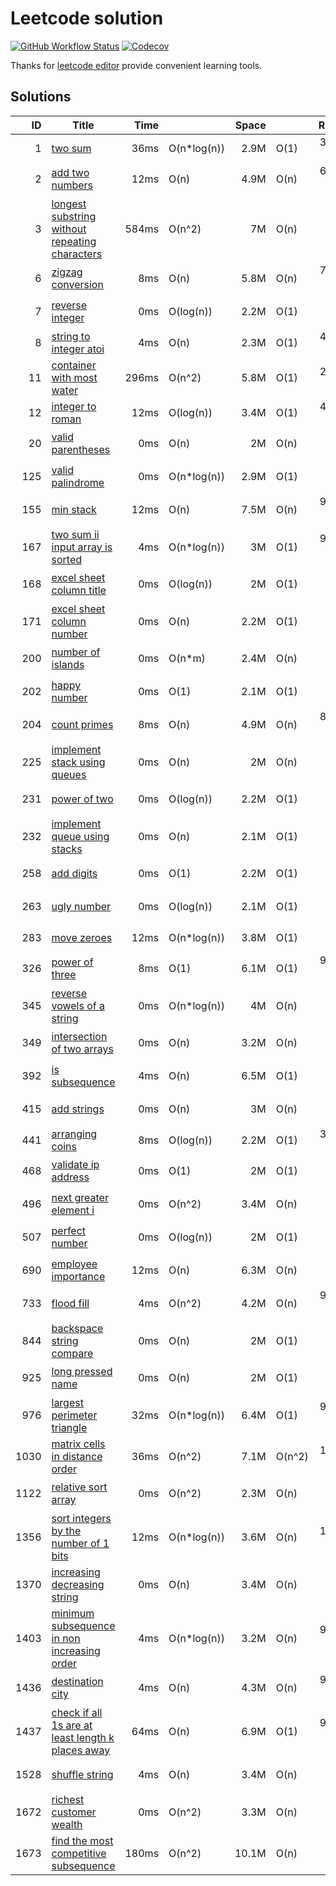 # Leetcode solution

[![GitHub Workflow Status](https://img.shields.io/github/workflow/status/mutoe/leetcode/Golang%20Unit%20Test?label=test&logo=github&style=flat-square)](https://github.com/mutoe/leetcode/actions)
[![Codecov](https://img.shields.io/codecov/c/gh/mutoe/leetcode?logo=codecov&style=flat-square)](https://codecov.io/gh/mutoe/leetcode)

Thanks for [leetcode editor](https://plugins.jetbrains.com/plugin/12132-leetcode-editor/) provide convenient learning tools.

## Solutions

<!-- golang inject solutions start -->

|ID|Title|Time| |Space| |Ranking|
|---:|--|--:|:--|--:|:--|--:|
| 1	| [two sum](https://leetcode.com/problems/two-sum)	| 36ms	| O(n*log(n))	| 2.9M	| O(1)	| 30.28% 🔴	|
| 2	| [add two numbers](https://leetcode.com/problems/add-two-numbers)	| 12ms	| O(n)	| 4.9M	| O(n)	| 64.05% 🟠	|
| 3	| [longest substring without repeating characters](https://leetcode.com/problems/longest-substring-without-repeating-characters)	| 584ms	| O(n^2)	| 7M	| O(n)	| 5.03% 🔴	|
| 6	| [zigzag conversion](https://leetcode.com/problems/zigzag-conversion)	| 8ms	| O(n)	| 5.8M	| O(n)	| 74.58% 🟠	|
| 7	| [reverse integer](https://leetcode.com/problems/reverse-integer)	| 0ms	| O(log(n))	| 2.2M	| O(1)	| 100% 🟢	|
| 8	| [string to integer atoi](https://leetcode.com/problems/string-to-integer-atoi)	| 4ms	| O(n)	| 2.3M	| O(1)	| 47.51% 🔴	|
| 11	| [container with most water](https://leetcode.com/problems/container-with-most-water)	| 296ms	| O(n^2)	| 5.8M	| O(1)	| 26.72% 🔴	|
| 12	| [integer to roman](https://leetcode.com/problems/integer-to-roman)	| 12ms	| O(log(n))	| 3.4M	| O(1)	| 44.82% 🔴	|
| 20	| [valid parentheses](https://leetcode.com/problems/valid-parentheses)	| 0ms	| O(n)	| 2M	| O(n)	| 100% 🟢	|
| 125	| [valid palindrome](https://leetcode.com/problems/valid-palindrome)	| 0ms	| O(n*log(n))	| 2.9M	| O(1)	| 100% 🟢	|
| 155	| [min stack](https://leetcode.com/problems/min-stack)	| 12ms	| O(n)	| 7.5M	| O(n)	| 98.73% 🟢	|
| 167	| [two sum ii input array is sorted](https://leetcode.com/problems/two-sum-ii-input-array-is-sorted)	| 4ms	| O(n*log(n))	| 3M	| O(1)	| 94.87% 🟢	|
| 168	| [excel sheet column title](https://leetcode.com/problems/excel-sheet-column-title)	| 0ms	| O(log(n))	| 2M	| O(1)	| 100% 🟢	|
| 171	| [excel sheet column number](https://leetcode.com/problems/excel-sheet-column-number)	| 0ms	| O(n)	| 2.2M	| O(1)	| 100% 🟢	|
| 200	| [number of islands](https://leetcode.com/problems/number-of-islands)	| 0ms	| O(n*m)	| 2.4M	| O(n)	| 100% 🟢	|
| 202	| [happy number](https://leetcode.com/problems/happy-number)	| 0ms	| O(1)	| 2.1M	| O(1)	| 100% 🟢	|
| 204	| [count primes](https://leetcode.com/problems/count-primes)	| 8ms	| O(n)	| 4.9M	| O(n)	| 81.42% 🟠	|
| 225	| [implement stack using queues](https://leetcode.com/problems/implement-stack-using-queues)	| 0ms	| O(n)	| 2M	| O(n)	| 100% 🟢	|
| 231	| [power of two](https://leetcode.com/problems/power-of-two)	| 0ms	| O(log(n))	| 2.2M	| O(1)	| 100% 🟢	|
| 232	| [implement queue using stacks](https://leetcode.com/problems/implement-queue-using-stacks)	| 0ms	| O(n)	| 2.1M	| O(1)	| 100% 🟢	|
| 258	| [add digits](https://leetcode.com/problems/add-digits)	| 0ms	| O(1)	| 2.2M	| O(1)	| 100% 🟢	|
| 263	| [ugly number](https://leetcode.com/problems/ugly-number)	| 0ms	| O(log(n))	| 2.1M	| O(1)	| 100% 🟢	|
| 283	| [move zeroes](https://leetcode.com/problems/move-zeroes)	| 12ms	| O(n*log(n))	| 3.8M	| O(1)	| 6.22% 🔴	|
| 326	| [power of three](https://leetcode.com/problems/power-of-three)	| 8ms	| O(1)	| 6.1M	| O(1)	| 99.32% 🟢	|
| 345	| [reverse vowels of a string](https://leetcode.com/problems/reverse-vowels-of-a-string)	| 0ms	| O(n*log(n))	| 4M	| O(n)	| 100% 🟢	|
| 349	| [intersection of two arrays](https://leetcode.com/problems/intersection-of-two-arrays)	| 0ms	| O(n)	| 3.2M	| O(n)	| 100% 🟢	|
| 392	| [is subsequence](https://leetcode.com/problems/is-subsequence)	| 4ms	| O(n)	| 6.5M	| O(1)	| 100% 🟢	|
| 415	| [add strings](https://leetcode.com/problems/add-strings)	| 0ms	| O(n)	| 3M	| O(n)	| 100% 🟢	|
| 441	| [arranging coins](https://leetcode.com/problems/arranging-coins)	| 8ms	| O(log(n))	| 2.2M	| O(1)	| 38.46% 🔴	|
| 468	| [validate ip address](https://leetcode.com/problems/validate-ip-address)	| 0ms	| O(1)	| 2M	| O(1)	| 100% 🟢	|
| 496	| [next greater element i](https://leetcode.com/problems/next-greater-element-i)	| 0ms	| O(n^2)	| 3.4M	| O(n)	| 100% 🟢	|
| 507	| [perfect number](https://leetcode.com/problems/perfect-number)	| 0ms	| O(log(n))	| 2M	| O(1)	| 100% 🟢	|
| 690	| [employee importance](https://leetcode.com/problems/employee-importance)	| 12ms	| O(n)	| 6.3M	| O(n)	| 100% 🟢	|
| 733	| [flood fill](https://leetcode.com/problems/flood-fill)	| 4ms	| O(n^2)	| 4.2M	| O(n)	| 99.07% 🟢	|
| 844	| [backspace string compare](https://leetcode.com/problems/backspace-string-compare)	| 0ms	| O(n)	| 2M	| O(1)	| 100% 🟢	|
| 925	| [long pressed name](https://leetcode.com/problems/long-pressed-name)	| 0ms	| O(n)	| 2M	| O(1)	| 100% 🟢	|
| 976	| [largest perimeter triangle](https://leetcode.com/problems/largest-perimeter-triangle)	| 32ms	| O(n*log(n))	| 6.4M	| O(1)	| 96.67% 🟢	|
| 1030	| [matrix cells in distance order](https://leetcode.com/problems/matrix-cells-in-distance-order)	| 36ms	| O(n^2)	| 7.1M	| O(n^2)	| 15.38% 🔴	|
| 1122	| [relative sort array](https://leetcode.com/problems/relative-sort-array)	| 0ms	| O(n^2)	| 2.3M	| O(n)	| 100% 🟢	|
| 1356	| [sort integers by the number of 1 bits](https://leetcode.com/problems/sort-integers-by-the-number-of-1-bits)	| 12ms	| O(n*log(n))	| 3.6M	| O(n)	| 13.46% 🔴	|
| 1370	| [increasing decreasing string](https://leetcode.com/problems/increasing-decreasing-string)	| 0ms	| O(n)	| 3.4M	| O(n)	| 100% 🟢	|
| 1403	| [minimum subsequence in non increasing order](https://leetcode.com/problems/minimum-subsequence-in-non-increasing-order)	| 4ms	| O(n*log(n))	| 3.2M	| O(n)	| 97.44% 🟢	|
| 1436	| [destination city](https://leetcode.com/problems/destination-city)	| 4ms	| O(n)	| 4.3M	| O(n)	| 91.94% 🟢	|
| 1437	| [check if all 1s are at least length k places away](https://leetcode.com/problems/check-if-all-1s-are-at-least-length-k-places-away)	| 64ms	| O(n)	| 6.9M	| O(1)	| 97.14% 🟢	|
| 1528	| [shuffle string](https://leetcode.com/problems/shuffle-string)	| 4ms	| O(n)	| 3.4M	| O(n)	| 87.5% 🟠	|
| 1672	| [richest customer wealth](https://leetcode.com/problems/richest-customer-wealth)	| 0ms	| O(n^2)	| 3.3M	| O(n)	| 100% 🟢	|
| 1673	| [find the most competitive subsequence](https://leetcode.com/problems/find-the-most-competitive-subsequence)	| 180ms	| O(n^2)	| 10.1M	| O(n)	| 0% 🔴	|

<!-- golang inject solutions end -->
